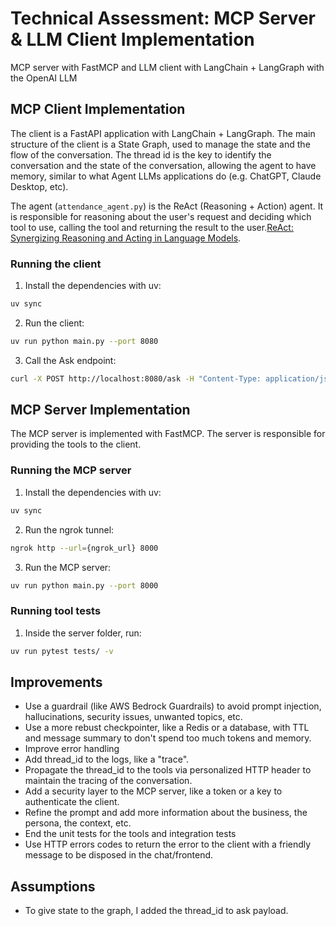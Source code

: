 # Technical Assessment: MCP Server & LLM Client Implementation
MCP server with FastMCP and LLM client with LangChain + LangGraph with the OpenAI LLM

## MCP Client Implementation

The client is a FastAPI application with LangChain + LangGraph. The main structure of the client is a State Graph, used to manage the state and the flow of the conversation. The thread id is the key to identify the conversation and the state of the conversation, allowing the agent to have memory, similar to what Agent LLMs applications do (e.g. ChatGPT, Claude Desktop, etc).

The agent (`attendance_agent.py`) is the ReAct (Reasoning + Action) agent. It is responsible for reasoning about the user's request and deciding which tool to use, calling the tool and returning the result to the user.[ReAct: Synergizing Reasoning and Acting in Language Models](https://arxiv.org/abs/2210.03629).

### Running the client

1. Install the dependencies with uv:

```bash
uv sync
```

2. Run the client:

```bash
uv run python main.py --port 8080
```

3. Call the Ask endpoint:

```bash
curl -X POST http://localhost:8080/ask -H "Content-Type: application/json" -d '{"thread_id": "123", "question": "How many orders did John Doe place in March 2025?"}'
```

## MCP Server Implementation

The MCP server is implemented with FastMCP. The server is responsible for providing the tools to the client.

### Running the MCP server

1. Install the dependencies with uv:

```bash
uv sync
```

2. Run the ngrok tunnel:

```bash
ngrok http --url={ngrok_url} 8000
```

3. Run the MCP server:

```bash
uv run python main.py --port 8000
```

### Running tool tests
1. Inside the server folder, run:
```bash
uv run pytest tests/ -v
```

## Improvements
- Use a guardrail (like AWS Bedrock Guardrails) to avoid prompt injection, hallucinations, security issues, unwanted topics, etc.
- Use a more rebust checkpointer, like a Redis or a database, with TTL and message summary to don't spend too much tokens and memory.
- Improve error handling
- Add thread_id to the logs, like a "trace". 
- Propagate the thread_id to the tools via personalized HTTP header to maintain the tracing of the conversation.
- Add a security layer to the MCP server, like a token or a key to authenticate the client.
- Refine the prompt and add more information about the business, the persona, the context, etc.
- End the unit tests for the tools and integration tests
- Use HTTP errors codes to return the error to the client with a friendly message to be disposed in the chat/frontend.

## Assumptions
- To give state to the graph, I added the thread_id to ask payload. 
